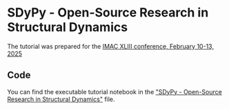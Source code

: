 # SDyPy - Open-Source Research in Structural Dynamics

The tutorial was prepared for the [IMAC XLIII conference, February 10-13, 2025](https://sem.org/imac)

## Code

You can find the executable tutorial notebook in the ["SDyPy - Open-Source Research in Structural Dynamics"](https://github.com/sdypy/IMAC2025-SDyPy-Tutorial/blob/main/SDyPy%20-%20Open-Source%20Research%20in%20Structural%20Dynamics.ipynb) file.
